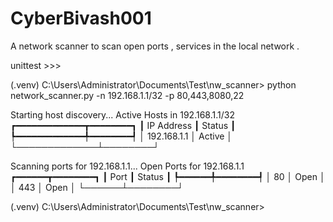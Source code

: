 # CyberBivash001

A network scanner to scan open ports , services in the local network .

unittest >>>

(.venv) C:\Users\Administrator\Documents\Test\nw_scanner> python network_scanner.py -n 192.168.1.1/32 -p 80,443,8080,22

Starting host discovery...
    Active Hosts in
     192.168.1.1/32
┏━━━━━━━━━━━━━┳━━━━━━━━┓
┃ IP Address  ┃ Status ┃
┡━━━━━━━━━━━━━╇━━━━━━━━┩
│ 192.168.1.1 │ Active │
└─────────────┴────────┘

Scanning ports for 192.168.1.1...
 Open Ports for
   192.168.1.1
┏━━━━━━┳━━━━━━━━┓
┃ Port ┃ Status ┃
┡━━━━━━╇━━━━━━━━┩
│ 80   │ Open   │
│ 443  │ Open   │
└──────┴────────┘

(.venv) C:\Users\Administrator\Documents\Test\nw_scanner>
